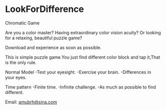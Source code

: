 # LookForDifference
Chromatic Game

Are you a color master? Having extraordinary color vision acuity?
Or looking for a relaxing, beautiful puzzle game?

Download and experience as soon as possible.

This is simple puzzle game.You just find different color block and tap it,That is the only rule.

Normal Model
-Test your eyesight.
-Exercise your brain.
-Differences in your eyes.

Time pattern
-Finite time.
-Infinite challenge.
-As much as possible to find different.

Email: amubrh@sina.com
